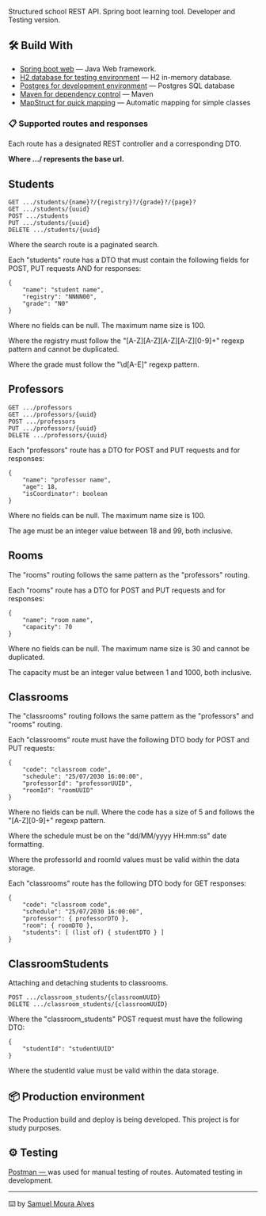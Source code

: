 Structured school REST API. Spring boot learning tool. Developer and Testing version.

## 🛠️ Build With

* [Spring boot web](https://docs.spring.io/spring-boot/documentation.html) — Java Web framework.
* [H2 database for testing environment](https://www.h2database.com/html/main.html) — H2 in-memory database.
* [Postgres for development environment](https://www.postgresql.org/docs/) — Postgres SQL database
* [Maven for dependency control](https://maven.apache.org/guides/index.html) — Maven
* [MapStruct for quick mapping](https://mapstruct.org/documentation/reference-guide/) — Automatic mapping for simple classes

### 📋 Supported routes and responses

Each route has a designated REST controller and a corresponding DTO.

**Where .../ represents the base url.**
## Students
```
GET .../students/{name}?/{registry}?/{grade}?/{page}?
GET .../students/{uuid}
POST .../students
PUT .../students/{uuid}
DELETE .../students/{uuid}
```
Where the search route is a paginated search.

Each "students" route has a DTO that must contain the following fields for POST, PUT requests AND for responses:
```
{
    "name": "student name",
    "registry": "NNNN00",
    "grade": "N0"
}
```
Where no fields can be null. The maximum name size is 100.

Where the registry must follow the "[A-Z][A-Z][A-Z][A-Z][0-9]+" regexp pattern and cannot be duplicated.

Where the grade must follow the "\\d[A-E]" regexp pattern.

## Professors

```
GET .../professors
GET .../professors/{uuid}
POST .../professors
PUT .../professors/{uuid}
DELETE .../professors/{uuid}
```

Each "professors" route has a DTO for POST and PUT requests and for responses:
```
{
    "name": "professor name",
    "age": 18,
    "isCoordinator": boolean
}
```
Where no fields can be null. The maximum name size is 100.

The age must be an integer value between 18 and 99, both inclusive.

## Rooms

The "rooms" routing follows the same pattern as the "professors" routing.

Each "rooms" route has a DTO for POST and PUT requests and for responses:
```
{
    "name": "room name",
    "capacity": 70
}
```

Where no fields can be null. The maximum name size is 30 and cannot be duplicated.

The capacity must be an integer value between 1 and 1000, both inclusive.

## Classrooms

The "classrooms" routing follows the same pattern as the "professors" and "rooms" routing.

Each "classrooms" route must have the following DTO body for POST and PUT requests:
```
{
    "code": "classroom code",
    "schedule": "25/07/2030 16:00:00",
    "professorId": "professorUUID",
    "roomId": "roomUUID"
}
```
Where no fields can be null. Where the code has a size of 5 and follows the "[A-Z][0-9]+" regexp pattern.

Where the schedule must be on the "dd/MM/yyyy HH:mm:ss" date formatting.

Where the professorId and roomId values must be valid within the data storage.

Each "classrooms" route has the following DTO body for GET responses:

```
{
    "code": "classroom code",
    "schedule": "25/07/2030 16:00:00",
    "professor": { professorDTO },
    "room": { roomDTO },
    "students": [ (list of) { studentDTO } ]
}
```

## ClassroomStudents

Attaching and detaching students to classrooms.

```
POST .../classroom_students/{classroomUUID}
DELETE .../classroom_students/{classroomUUID}
```

Where the "classroom_students" POST request must have the following DTO:
```
{
    "studentId": "studentUUID"
}
```
Where the studentId value must be valid within the data storage.

## 📦 Production environment

The Production build and deploy is being developed. This project is for study purposes.

## ⚙️ Testing

[Postman — ](https://www.postman.com/) was used for manual testing of routes. Automated testing in development.

---
⌨️ by [Samuel Moura Alves](https://github.com/Somutt)